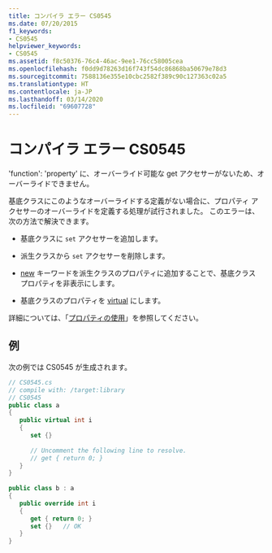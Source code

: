 ```yaml
---
title: コンパイラ エラー CS0545
ms.date: 07/20/2015
f1_keywords:
- CS0545
helpviewer_keywords:
- CS0545
ms.assetid: f8c50376-76c4-46ac-9ee1-76cc58005cea
ms.openlocfilehash: f0dd9d78263d16f743f54dc86868ba50679e78d3
ms.sourcegitcommit: 7588136e355e10cbc2582f389c90c127363c02a5
ms.translationtype: HT
ms.contentlocale: ja-JP
ms.lasthandoff: 03/14/2020
ms.locfileid: "69607728"
---
```

# <a name="compiler-error-cs0545"></a>コンパイラ エラー CS0545
'function': 'property' に、オーバーライド可能な get アクセサーがないため、オーバーライドできません。  
  
 基底クラスにこのようなオーバーライドする定義がない場合に、プロパティ アクセサーのオーバーライドを定義する処理が試行されました。 このエラーは、次の方法で解決できます。  
  
- 基底クラスに `set` アクセサーを追加します。  
  
- 派生クラスから `set` アクセサーを削除します。  
  
- [new](../keywords/new-modifier.md) キーワードを派生クラスのプロパティに追加することで、基底クラス プロパティを非表示にします。  
  
- 基底クラスのプロパティを [virtual](../keywords/virtual.md) にします。  
  
 詳細については、「[プロパティの使用](../../programming-guide/classes-and-structs/using-properties.md)」を参照してください。  
  
## <a name="example"></a>例  
 次の例では CS0545 が生成されます。  
  
```csharp  
// CS0545.cs  
// compile with: /target:library  
// CS0545  
public class a  
{  
   public virtual int i  
   {  
      set {}  
  
      // Uncomment the following line to resolve.  
      // get { return 0; }  
   }  
}  
  
public class b : a  
{  
   public override int i  
   {  
      get { return 0; }  
      set {}   // OK  
   }  
}  
```
